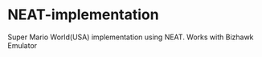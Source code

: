 # NEAT-implementation
Super Mario World(USA) implementation using NEAT.
Works with Bizhawk Emulator
